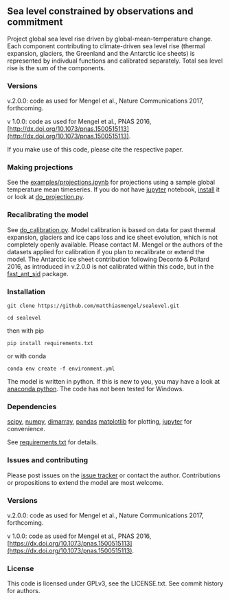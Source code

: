 
## Sea level constrained by observations and commitment

Project global sea level rise driven by global-mean-temperature change. Each component contributing to climate-driven sea level rise (thermal expansion, glaciers, the Greenland and the Antarctic ice sheets) is represented by indivdual functions and calibrated
separately.
Total sea level rise is the sum of the components.

### Versions

v.2.0.0: code as used for Mengel et al., Nature Communications 2017, forthcoming.

v 1.0.0: code as used for Mengel et al., PNAS 2016, [http://dx.doi.org/10.1073/pnas.1500515113](http://dx.doi.org/10.1073/pnas.1500515113).

If you make use of this code, please cite the respective paper.

### Making projections
See the [examples/projections.ipynb](examples/projection.ipynb) for projections using a sample global temperature mean timeseries.
If you do not have [jupyter](http://jupyter.org/) notebook, [install](http://jupyter.readthedocs.org/en/latest/install.html) it or look at [do_projection.py](do_projection.py).

### Recalibrating the model
See [do_calibration.py](do_calibration.py).
Model calibration is based on data for past thermal expansion, glaciers and ice caps loss and ice sheet evolution, which is not completely openly available. Please contact M. Mengel or the authors of the datasets applied for calibration if you plan to recalibrate or extend the model. The Antarctic ice sheet contribution following Deconto & Pollard 2016, as introduced in v.2.0.0 is not calibrated within this code, but in the [fast_ant_sid](https://github.com/matthiasmengel/fast_ant_sid) package.

### Installation

`git clone https://github.com/matthiasmengel/sealevel.git`

`cd sealevel`

then with pip

`pip install requirements.txt`

or with conda

`conda env create -f environment.yml`

The model is written in python. If this is new to you, you may have a look at [anaconda python](https://www.continuum.io/downloads). The code has not been tested for Windows.

### Dependencies

[scipy](http://www.scipy.org/),
[numpy](http://www.numpy.org/),
[dimarray](http://dimarray.readthedocs.org/en/latest/),
[pandas](http://pandas.pydata.org/)
[matplotlib](http://matplotlib.org/) for plotting,
[jupyter](http://jupyter.org/) for convenience.

See [requirements.txt](https://github.com/matthiasmengel/sealevel/blob/master/requirements.txt) for details.

### Issues and contributing

Please post issues on the [issue tracker](https://github.com/matthiasmengel/sealevel/issues) or contact the author. Contributions or propositions to extend the model are most welcome.

### Versions

v.2.0.0: code as used for Mengel et al., Nature Communications 2017, forthcoming.

v 1.0.0: code as used for Mengel et al., PNAS 2016, [https://dx.doi.org/10.1073/pnas.1500515113](https://dx.doi.org/10.1073/pnas.1500515113).

### License

This code is licensed under GPLv3, see the LICENSE.txt. See commit history for authors.
